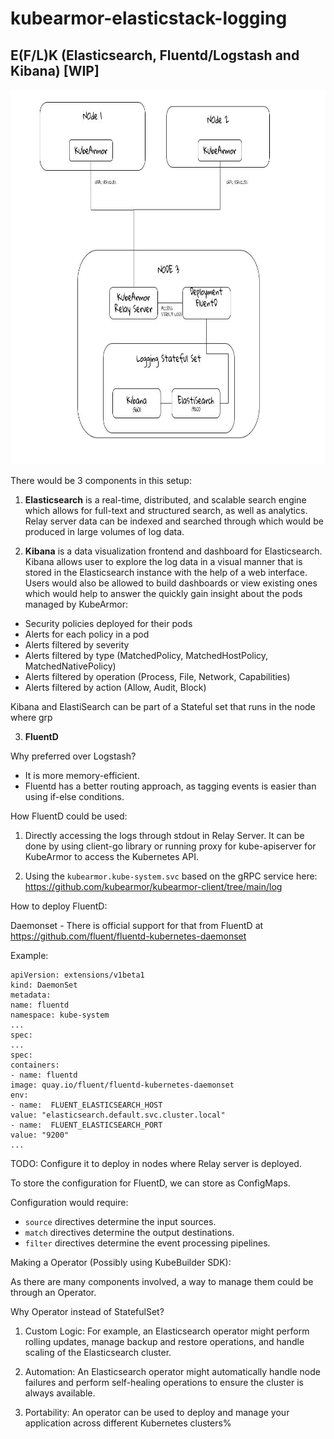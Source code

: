 # kubearmor-elasticstack-logging


## E(F/L)K (Elasticsearch, Fluentd/Logstash and Kibana) [WIP]

<img src="./assets/ka-efk.jpg" alt="example image" width="900" height="600">


There would be 3 components in this setup:

1. **Elasticsearch** is a real-time, distributed, and scalable search engine which allows for full-text and structured search, as well as analytics. Relay server data can be indexed and searched through which would be produced in large volumes of log data.

2. **Kibana** is a data visualization frontend and dashboard for Elasticsearch. Kibana allows user to explore the log data in a visual manner that is stored in the Elasticsearch instance with the help of a web interface. Users would also be allowed to build dashboards or view existing ones which would help to answer the quickly gain insight about the pods managed by KubeArmor:

- Security policies deployed for their pods
- Alerts for each policy in a pod
- Alerts filtered by severity
- Alerts filtered by type (MatchedPolicy, MatchedHostPolicy, MatchedNativePolicy)
- Alerts filtered by operation (Process, File, Network, Capabilities)
- Alerts filtered by action (Allow, Audit, Block)

Kibana and ElastiSearch can be part of a Stateful set that runs in the node where grp

3. **FluentD**

Why preferred over Logstash?

- It is more memory-efficient.
- Fluentd has a better routing approach, as tagging events is easier than using if-else conditions.

How FluentD could be used:

1. Directly accessing the logs through stdout in Relay Server. It can be done by using client-go library or running proxy for kube-apiserver for KubeArmor to access the Kubernetes API.

2. Using the `kubearmor.kube-system.svc` based on the gRPC service here: https://github.com/kubearmor/kubearmor-client/tree/main/log

How to deploy FluentD:

Daemonset - There is official support for that from FluentD at https://github.com/fluent/fluentd-kubernetes-daemonset

Example:

```
apiVersion: extensions/v1beta1
kind: DaemonSet
metadata:
name: fluentd
namespace: kube-system
...
spec:
...
spec:
containers:
- name: fluentd
image: quay.io/fluent/fluentd-kubernetes-daemonset
env:
- name:  FLUENT_ELASTICSEARCH_HOST
value: "elasticsearch.default.svc.cluster.local"
- name:  FLUENT_ELASTICSEARCH_PORT
value: "9200"
...
```

TODO: Configure it to deploy in nodes where Relay server is deployed.

To store the configuration for FluentD, we can store as ConfigMaps.

Configuration would require:

- `source` directives determine the input sources.
- `match` directives determine the output destinations.
- `filter` directives determine the event processing pipelines.

Making a Operator (Possibly using KubeBuilder SDK):

As there are many components involved, a way to manage them could be through an Operator.

Why Operator instead of StatefulSet?

1. Custom Logic: For example, an Elasticsearch operator might perform rolling updates, manage backup and restore operations, and handle scaling of the Elasticsearch cluster.

2. Automation: An Elasticsearch operator might automatically handle node failures and perform self-healing operations to ensure the cluster is always available.

3. Portability: An operator can be used to deploy and manage your application across different Kubernetes clusters%
